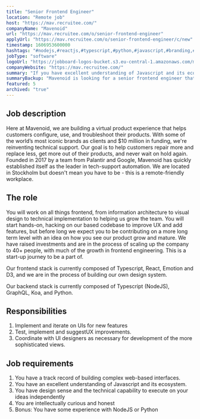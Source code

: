 ```yaml
---
title: "Senior Frontend Engineer"
location: "Remote job"
host: "https://mav.recruitee.com/"
companyName: "Mavenoid"
url: "https://mav.recruitee.com/o/senior-frontend-engineer"
applyUrl: "https://mav.recruitee.com/o/senior-frontend-engineer/c/new"
timestamp: 1606953600000
hashtags: "#nodejs,#reactjs,#typescript,#python,#javascript,#branding,#ui/ux,#office"
jobType: "software"
logoUrl: "https://jobboard-logos-bucket.s3.eu-central-1.amazonaws.com/mavenoid"
companyWebsite: "https://mav.recruitee.com/"
summary: "If you have excellent understanding of Javascript and its ecosystem, Mavenoid is looking for someone with your knowledge."
summaryBackup: "Mavenoid is looking for a senior frontend engineer that has experience in: #nodejs, #python, #typescript."
featured: 5
archived: "true"
---
```


## Job description

Here at Mavenoid, we are building a virtual product experience that helps customers configure, use, and troubleshoot their products. With some of the world’s most iconic brands as clients and $10 million in funding, we're reinventing technical support. Our goal is to help customers repair more and replace less, get more out of their products, and never wait on hold again. Founded in 2017 by a team from Palantir and Google, Mavenoid has quickly established itself as the leader in tech-support automation. We are located in Stockholm but doesn't mean you have to be - this is a remote-friendly workplace.

## The role

You will work on all things frontend, from information architecture to visual design to technical implementation to helping us grow the team. You will start hands-on, hacking on our based codebase to improve UX and add features, but before long we expect you to be contributing on a more long term level with an idea on how you see our product grow and mature. We have raised investments and are in the process of scaling up the company to 40+ people, with much of the growth in frontend engineering. This is a start-up journey to be a part of.

Our frontend stack is currently composed of Typescript, React, Emotion and D3, and we are in the process of building our own design system.

Our backend stack is currently composed of Typescript (NodeJS), GraphQL, Koa, and Python.

## Responsibilities

1.  Implement and iterate on UIs for new features
2.  Test, implement and suggestUX improvements.
3.  Coordinate with UI designers as necessary for development of the more sophisticated views.

## Job requirements

1.  You have a track record of building complex web-based interfaces.
2.  You have an excellent understanding of Javascript and its ecosystem.
3.  You have design sense and the technical capability to execute on your ideas independently
4.  You are intellectually curious and honest
5.  Bonus: You have some experience with NodeJS or Python
